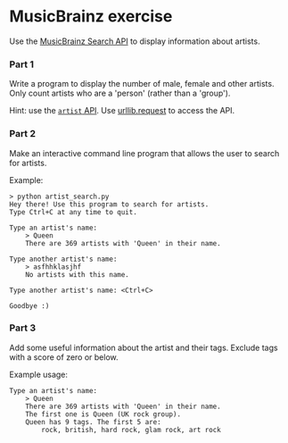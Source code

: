 # MusicBrainz exercise

Use the [MusicBrainz Search API](https://musicbrainz.org/doc/Development/XML_Web_Service/Version_2/Search) to display information about artists.

### Part 1
Write a program to display the number of male, female and other artists. Only count artists who are a 'person' (rather than a 'group').

Hint: use the [`artist` API](https://musicbrainz.org/doc/Development/XML_Web_Service/Version_2/Search#Artist). Use [urllib.request](https://docs.python.org/3/library/urllib.request.html#module-urllib.request) to access the API. 

### Part 2
Make an interactive command line program that allows the user to search for artists.

Example:
```
> python artist_search.py
Hey there! Use this program to search for artists.
Type Ctrl+C at any time to quit.

Type an artist's name:
    > Queen
    There are 369 artists with 'Queen' in their name.

Type another artist's name:
    > asfhhklasjhf
    No artists with this name.

Type another artist's name: <Ctrl+C>

Goodbye :)
```

### Part 3
Add some useful information about the artist and their tags. Exclude tags with a score of zero or below.

Example usage:
```
Type an artist's name:
    > Queen
    There are 369 artists with 'Queen' in their name.
    The first one is Queen (UK rock group).
    Queen has 9 tags. The first 5 are:
        rock, british, hard rock, glam rock, art rock
```